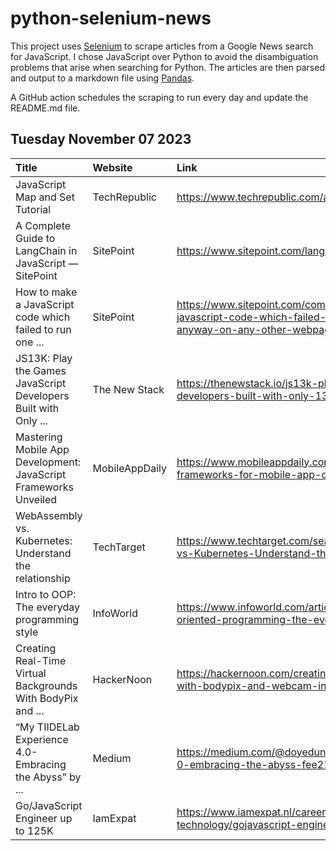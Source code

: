 # python-selenium-news

This project uses [Selenium](https://www.seleniumhq.org/) to scrape articles from a Google News search for JavaScript.
I chose JavaScript over Python to avoid the disambiguation problems that arise when searching for Python.
The articles are then parsed and output to a markdown file using [Pandas](https://pandas.pydata.org/).

A GitHub action schedules the scraping to run every day and update the README.md file.

## Tuesday November 07 2023


| Title                                                            | Website        | Link                                                                                                                                          |
|:-----------------------------------------------------------------|:---------------|:----------------------------------------------------------------------------------------------------------------------------------------------|
| JavaScript Map and Set Tutorial                                  | TechRepublic   | https://www.techrepublic.com/article/javascript-map-set-tutorial/                                                                             |
| A Complete Guide to LangChain in JavaScript — SitePoint          | SitePoint      | https://www.sitepoint.com/langchain-javascript-complete-guide/                                                                                |
| How to make a JavaScript code which failed to run one ...        | SitePoint      | https://www.sitepoint.com/community/t/how-to-make-a-javascript-code-which-failed-to-run-one-webpage-to-run-anyway-on-any-other-webpage/431212 |
| JS13K: Play the Games JavaScript Developers Built with Only ...  | The New Stack  | https://thenewstack.io/js13k-play-the-games-javascript-developers-built-with-only-13k/                                                        |
| Mastering Mobile App Development: JavaScript Frameworks Unveiled | MobileAppDaily | https://www.mobileappdaily.com/knowledge-hub/javascript-frameworks-for-mobile-app-development                                                 |
| WebAssembly vs. Kubernetes: Understand the relationship          | TechTarget     | https://www.techtarget.com/searchitoperations/tip/WebAssembly-vs-Kubernetes-Understand-the-relationship                                       |
| Intro to OOP: The everyday programming style                     | InfoWorld      | https://www.infoworld.com/article/3709690/what-is-object-oriented-programming-the-everyday-programming-style.html                             |
| Creating Real-Time Virtual Backgrounds With BodyPix and ...      | HackerNoon     | https://hackernoon.com/creating-real-time-virtual-backgrounds-with-bodypix-and-webcam-in-html-and-javascript                                  |
| “My TIIDELab Experience 4.0- Embracing the Abyss”  by ...        | Medium         | https://medium.com/@doyedunmade/my-tiidelab-experience-4-0-embracing-the-abyss-fee21cd5decb                                                   |
| Go/JavaScript Engineer up to 125K                                | IamExpat       | https://www.iamexpat.nl/career/jobs-netherlands/amsterdam/it-technology/gojavascript-engineer-125k/429694                                     |